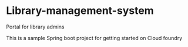 # Library-management-system
Portal for library admins


This is a sample Spring boot project for getting started on Cloud foundry
